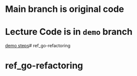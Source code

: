 # Main branch is original code

# Lecture Code is in `demo` branch
[demo steps](https://github.com/KKGo-Software-engineering/refactoring-with-go/tree/demo)# ref_go-refactoring
# ref_go-refactoring

